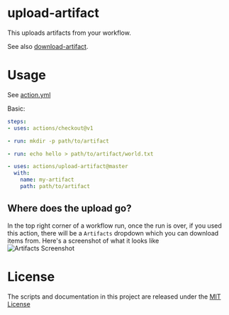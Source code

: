 # upload-artifact

This uploads artifacts from your workflow.

See also [download-artifact](https://github.com/actions/download-artifact).

# Usage

See [action.yml](action.yml)

Basic:
```yaml
steps:
- uses: actions/checkout@v1

- run: mkdir -p path/to/artifact

- run: echo hello > path/to/artifact/world.txt

- uses: actions/upload-artifact@master
  with:
    name: my-artifact
    path: path/to/artifact
```

## Where does the upload go?
In the top right corner of a workflow run, once the run is over, if you used this action, there will be a `Artifacts` dropdown which you can download items from. Here's a screenshot of what it looks like<br/>
![Artifacts Screenshot](https://user-images.githubusercontent.com/3685876/62906968-1b4aff80-bd3f-11e9-8815-9058eb05692a.png)


# License

The scripts and documentation in this project are released under the [MIT License](LICENSE)
